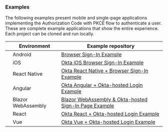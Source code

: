 ### Examples

The following examples present mobile and single-page applications implementing the Authorization Code with PKCE flow to authenticate a user. These are complete example applications that show the entire experience. Each project can be cloned and run locally.

|                                        | Environment | Example repository                                 |
| :------------------------------------: | ----------- | -------------------------------------------------- |
| <i class="icon code-android-32"></i>   | Android   | [Browser Sign-In Example](https://github.com/okta/samples-android/tree/master/browser-sign-in) |
| <i class="icon code-ios-32"></i>       | iOS       | [Okta iOS Browser Sign-In Example](https://github.com/okta/samples-ios/tree/master/browser-sign-in) |
| <i class="icon code-react-32"></i> | React Native    | [Okta React Native + Browser Sign-In Example](https://github.com/okta/samples-js-react-native/tree/master/browser-sign-in) |
| <i class="icon code-angular-32"></i>   | Angular   | [Okta Angular + Okta-hosted Login Example](https://github.com/okta/samples-js-angular/tree/master/okta-hosted-login) |
| <i class="icon code-dotnet-32"></i>    | Blazor WebAssembly | [Blazor WebAssembly & Okta-hosted Sign-In Page Example](https://github.com/okta/samples-blazor/tree/master/web-assembly/okta-hosted-login) |
| <i class="icon code-react-32"></i>     | React   | [Okta React + Okta-hosted Login Example](https://github.com/okta/samples-js-react/tree/master/okta-hosted-login) |
| <i class="icon code-vue-32"></i>       | Vue     | [Okta Vue + Okta-hosted Login Example](https://github.com/okta/samples-js-vue/tree/master/okta-hosted-login) |
